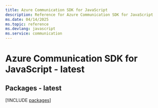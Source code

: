 ```yaml
---
title: Azure Communication SDK for JavaScript
description: Reference for Azure Communication SDK for JavaScript
ms.date: 04/14/2025
ms.topic: reference
ms.devlang: javascript
ms.service: communication
---
```

# Azure Communication SDK for JavaScript - latest
## Packages - latest
[!INCLUDE [packages](communication-index.md)]